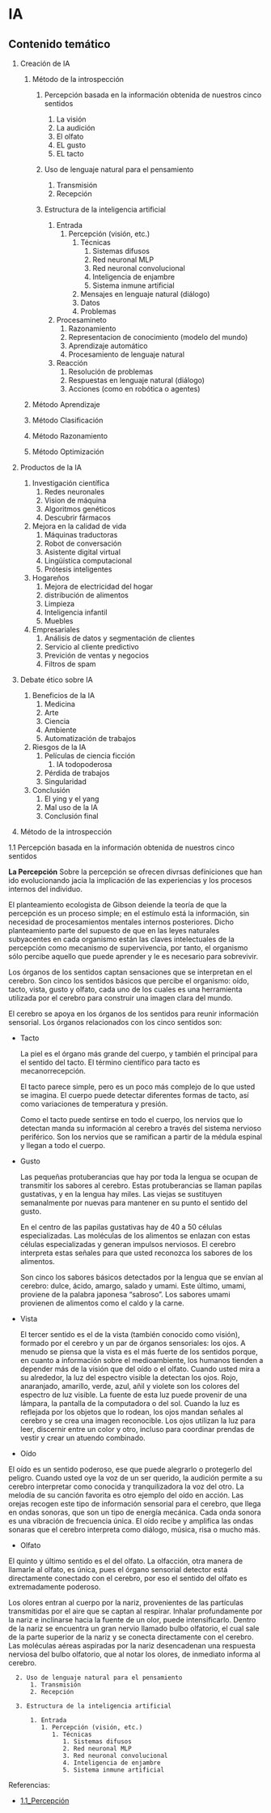 # IA

## Contenido temático
1. Creación de IA
   

    1. Método de la introspección
     
       1. Percepción basada en la información obtenida de nuestros cinco sentidos 

          1. La visión
          2. La audición
          3. El olfato
          4. EL gusto
          5. EL tacto	

       2. Uso de lenguaje natural para el pensamiento
          1. Transmisión
          2. Recepción

       3. Estructura de la inteligencia artificial

          1. Entrada
             1. Percepción (visión, etc.)
                1. Técnicas
                   1. Sistemas difusos
                   2. Red neuronal MLP
                   3. Red neuronal convolucional
                   4. Inteligencia de enjambre
                   5. Sistema inmune artificial
                2. Mensajes en lenguaje natural (diálogo)
                3. Datos 
                4. Problemas
          2. Procesamineto
             1. Razonamiento
             2. Representacion de conocimiento (modelo del mundo)
             3. Aprendizaje automático
             4. Procesamiento de lenguaje natural
          3. Reacción
             1. Resolución de problemas
             2. Respuestas en lenguaje natural (diálogo)
             3. Acciones (como en robótica o agentes)
   
    2. Método Aprendizaje    
    3. Método Clasificación
    4. Método Razonamiento
    5. Método Optimización
2. Productos de la IA
   1. Investigación científica
      1. Redes neuronales
      2. Vision de máquina
      3. Algoritmos genéticos
      4. Descubrir fármacos
   2. Mejora en la calidad de vida
      1. Máquinas traductoras
      2. Robot de conversación
      3. Asistente digital virtual
      4. Lingüística computacional
      5. Prótesis inteligentes
   3. Hogareños
      1. Mejora de electricidad del hogar
      2. distribución de alimentos
      3. Limpieza
      4. Inteligencia infantil
      5. Muebles
   4. Empresariales
      1. Análisis de datos y segmentación de clientes
      2. Servicio al cliente predictivo
      3. Previción de ventas y negocios
      4. Filtros de spam
3. Debate ético sobre IA
   1. Beneficios de la IA
      1. Medicina
      2. Arte
      3. Ciencia
      4. Ambiente
      5. Automatización de trabajos
   2. Riesgos de la IA
      1. Películas de ciencia ficción
         1. IA todopoderosa
      2. Pérdida de trabajos
      3. Singularidad
   3. Conclusión
      1. El ying y el yang 
      2. Mal uso de la IA
      3. Conclusión final 
      
     
 1. Método de la introspección
     
1.1 Percepción basada en la información obtenida de nuestros cinco sentidos 
      
**La Percepción**
Sobre la percepción se ofrecen divrsas defíniciones que han ido evolucionando jacia la implicación de las experiencias y los procesos internos del individuo.

El planteamiento ecologista de Gibson deiende la teoría de que la percepción es un proceso simple; en el estímulo está la información, sin necesidad de procesamientos mentales internos posteriores. Dicho planteamiento parte del supuesto de que en las leyes naturales subyacentes en cada organismo están las claves intelectuales de la percepción como mecanismo de supervivencia, por tanto, el organismo sólo percibe aquello que puede aprender y le es necesario para sobrevivir.

Los órganos de los sentidos captan sensaciones que se interpretan en el cerebro. Son cinco los sentidos básicos que percibe el organismo: oído, tacto, vista, gusto y olfato, cada uno de los cuales es una herramienta utilizada por el cerebro para construir una imagen clara del mundo.

El cerebro se apoya en los órganos de los sentidos para reunir información sensorial. Los órganos relacionados con los cinco sentidos son: 

   * Tacto
   
     La piel es el órgano más grande del cuerpo, y también el principal para el sentido del tacto. El término científico para tacto es mecanorrecepción.
    
     El tacto parece simple, pero es un poco más complejo de lo que usted se imagina. El cuerpo puede detectar diferentes formas de tacto, así como variaciones de temperatura y presión.

     Como el tacto puede sentirse en todo el cuerpo, los nervios que lo detectan manda su información al cerebro a través del sistema nervioso periférico. Son los nervios que se ramifican a partir de la médula espinal y llegan a todo el cuerpo.

   * Gusto
     
     Las pequeñas protuberancias que hay por toda la lengua se ocupan de transmitir los sabores al cerebro. Estas protuberancias se llaman papilas gustativas, y en la lengua hay miles. Las viejas se sustituyen semanalmente por nuevas para mantener en su punto el sentido del gusto.

     En el centro de las papilas gustativas hay de 40 a 50 células especializadas. Las moléculas de los alimentos se enlazan con estas células especializadas y generan impulsos nerviosos. El cerebro interpreta estas señales para que usted reconozca los sabores de los alimentos.

     Son cinco los sabores básicos detectados por la lengua que se envían al cerebro: dulce, ácido, amargo, salado y umami. Este último, umami, proviene de la palabra japonesa “sabroso”. Los sabores umami provienen de alimentos como el caldo y la carne.
     
   * Vista
     
     El tercer sentido es el de la vista (también conocido como visión), formado por el cerebro y un par de órganos sensoriales: los ojos. A menudo se piensa que la vista es el más fuerte de los sentidos porque, en cuanto a información sobre el medioambiente, los humanos tienden a depender más de la visión que del oído o el olfato. Cuando usted mira a su alrededor, la luz del espectro visible la detectan los ojos. Rojo, anaranjado, amarillo, verde, azul, añil y violete son los colores del espectro de luz visible. La fuente de esta luz puede provenir de una lámpara, la pantalla de la computadora o del sol.
     Cuando la luz es reflejada por los objetos que lo rodean, los ojos mandan señales al cerebro y se crea una imagen reconocible. Los ojos utilizan la luz para leer, discernir      entre un color y otro, incluso para coordinar prendas de vestir y crear un atuendo combinado.
     
   * Oído
   
   El oído es un sentido poderoso, ese que puede alegrarlo o protegerlo del peligro.
   Cuando usted oye la voz de un ser querido, la audición permite a su cerebro interpretar como conocida y tranquilizadora la voz del otro. La melodía de su canción favorita es    otro ejemplo del oído en acción. Las orejas recogen este tipo de información sensorial para el cerebro, que llega en ondas sonoras, que son un tipo de energía mecánica. Cada    onda sonora es una vibración de frecuencia única. El oído recibe y amplifica las ondas sonaras que el cerebro interpreta como diálogo, música, risa o mucho más.
 
  * Olfato
  
   El quinto y último sentido es el del olfato. La olfacción, otra manera de llamarle al olfato, es única, pues el órgano sensorial detector está directamente conectado con el      cerebro, por eso el sentido del olfato es extremadamente poderoso.

   Los olores entran al cuerpo por la nariz, provenientes de las partículas transmitidas por el aire que se captan al respirar. Inhalar profundamente por la nariz e inclinarse      hacia la fuente de un olor, puede intensificarlo.
   Dentro de la nariz se encuentra un gran nervio llamado bulbo olfatorio, el cual sale de la parte superior de la nariz y se conecta directamente con el cerebro. Las moléculas    aéreas aspiradas por la nariz desencadenan una respuesta nerviosa del bulbo olfatorio, que al notar los olores, de inmediato informa al cerebro.
          	

      2. Uso de lenguaje natural para el pensamiento
          1. Transmisión
          2. Recepción

      3. Estructura de la inteligencia artificial

          1. Entrada
             1. Percepción (visión, etc.)
                1. Técnicas
                   1. Sistemas difusos
                   2. Red neuronal MLP
                   3. Red neuronal convolucional
                   4. Inteligencia de enjambre
                   5. Sistema inmune artificial
                   
  Referencias:
  * [1.1_Percepción](https://askthescientists.com/es/senses/)
     
     
